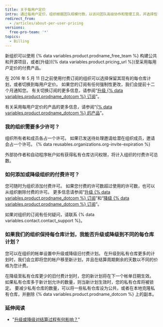 ```yaml
---
title: 关于每用户定价
intro: 通过每用户定价，组织根据团队规模付款，以访问团队高级协作和管理工具，并选择性访问安全、合规和部署控件。
redirect_from:
  - /articles/about-per-user-pricing
versions:
  free-pro-team: '*'
topics:
  - Billing
---
```


新组织可以使用 {% data variables.product.prodname_free_team %} 构建公共和开源项目，或者[升级]({% data variables.product.pricing_url %})至采用每用户定价的付费产品。

在 2016 年 5 月 11 日之前使用付费订阅的组织可以选择保留其现有的每仓库计划，或者切换到每用户定价。 如果您的订阅有任何强制性更改，我们会提前十二个月通知您。 有关切换订阅的更多信息，请参阅“[升级 {% data variables.product.prodname_dotcom %} 订阅](/articles/upgrading-your-github-subscription)”。

有关采用每用户定价的产品的更多信息，请参阅“[{% data variables.product.prodname_dotcom %} 的产品](/articles/githubs-products)”。

### 我的组织需要多少许可？

组织所有者和成员各占一个许可。 如果已发送待处理邀请给潜在组织成员，邀请会占一个许可。 {% data reusables.organizations.org-invite-expiration %}

外部协作者和自动程序帐户如有获得私有仓库访问权限，将计入组织的付费许可总数。

### 如何添加或降级组织的付费许可？

您可随时为组织添加付费许可。 如果您付费的许可数超过使用的许可数，也可以从组织删除付费的许可。 更多信息请参阅“[升级 {% data variables.product.prodname_dotcom %} 订阅](/articles/upgrading-your-github-subscription)”和“[降级 {% data variables.product.prodname_dotcom %} 订阅](/articles/downgrading-your-github-subscription)”。

如果对组织的订阅有任何疑问，请联系 {% data variables.contact.contact_support %}。

### 如果我们的组织保持每仓库计划，我能否升级或降级到不同的每仓库计划？

您可以在组织的帐单设置中升级或降级旧付费计划。 在升级到私有仓库更多的计划时，我们会立即将您的帐户移至新计划，并且在结算周期剩余的天数以不同的价格为您计费。

在降级至私有仓库更少的旧付费计划时，您的新计划将在下一个帐单日期生效。 如果私有仓库多于新计划允许的数量，则当新计划生效时，您的私有仓库将被锁定。 要减少私有仓库的数量，可以将一些私有仓库设为公共，或者在本地克隆私有仓库，并删除 {% data variables.product.prodname_dotcom %} 上的副本。

### 延伸阅读

- "[升级或降级对结算过程有何影响？](/articles/how-does-upgrading-or-downgrading-affect-the-billing-process)"
